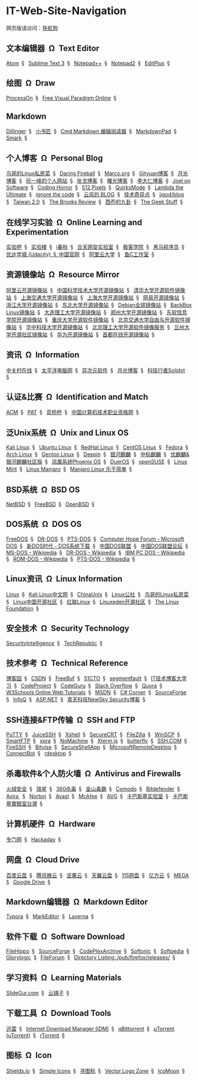 # IT-Web-Site-Navigation

网页版请访问：[导航狗](https://daohanggou.cn/)


## 文本编辑器&ensp;&Omega;&ensp;Text Editor

[Atom](https://atom.io/)&ensp;&sect;&ensp;
[Sublime Text 3](http://www.sublimetext.com/3)&ensp;&sect;&ensp;
[Notepad++](https://notepad-plus-plus.org/)&ensp;&sect;&ensp;
[Notepad2](http://www.flos-freeware.ch/notepad2.html)&ensp;&sect;&ensp;
[EditPlus](https://www.editplus.com/)&ensp;&sect;&ensp;


## 绘图&ensp;&Omega;&ensp;Draw

[ProcessOn](https://www.processon.com/ "可以绘制网络拓扑图，思维导图等")&ensp;&sect;&ensp;
[Free Visual Paradigm Online](https://online.visual-paradigm.com/solutions/free-visual-paradigm-online/)&ensp;&sect;&ensp;


## Markdown

[Dillinger](https://dillinger.io/)&ensp;&sect;&ensp;
[小书匠](http://markdown.xiaoshujiang.com/)&ensp;&sect;&ensp;
[Cmd Markdown 编辑阅读器](https://www.zybuluo.com/mdeditor)&ensp;&sect;&ensp;
[MarkdownPad](http://www.markdownpad.com/)&ensp;&sect;&ensp;
[Smark](http://git.oschina.net/elerao/Smark)&ensp;&sect;&ensp;


## 个人博客&ensp;&Omega;&ensp;Personal Blog

[鸟哥的Linux私房菜](http://linux.vbird.org/)&ensp;&sect;&ensp;
[Daring Fireball](https://daringfireball.net/)&ensp;&sect;&ensp;
[Marco.org](https://marco.org/)&ensp;&sect;&ensp;
[Gityuan博客](http://gityuan.com/)&ensp;&sect;&ensp;
[月光博客](http://www.williamlong.info/)&ensp;&sect;&ensp;
[阮一峰的个人网站](http://www.ruanyifeng.com/)&ensp;&sect;&ensp;
[张戈博客](https://zhangge.net/)&ensp;&sect;&ensp;
[曙光博客](https://www.ezloo.com/)&ensp;&sect;&ensp;
[李大仁博客](https://www.lidaren.com/)&ensp;&sect;&ensp;
[Joel on Software](https://www.joelonsoftware.com/)&ensp;&sect;&ensp;
[Coding Horror](https://blog.codinghorror.com/)&ensp;&sect;&ensp;
[512 Pixels](https://512pixels.net/)&ensp;&sect;&ensp;
[QuirksMode](https://quirksmode.org/)&ensp;&sect;&ensp;
[Lambda the Ultimate](http://lambda-the-ultimate.org/)&ensp;&sect;&ensp;
[ignore the code](http://ignorethecode.net/blog/)&ensp;&sect;&ensp;
[云风的 BLOG](https://blog.codingnow.com/)&ensp;&sect;&ensp;
[技术奇异点](https://techsingular.net/)&ensp;&sect;&ensp;
[jjgod/blog](http://blog.jjgod.org/)&ensp;&sect;&ensp;
[Taiwan 2.0](http://taiwan.chtsai.org/)&ensp;&sect;&ensp;
[The Brooks Review](https://brooksreview.net/)&ensp;&sect;&ensp;
[西乔的九卦](http://blog.xiqiao.info/)&ensp;&sect;&ensp;
[The Geek Stuff](https://www.thegeekstuff.com/)&ensp;&sect;&ensp;

## 在线学习实验&ensp;&Omega;&ensp;Online Learning and Experimentation

[实验吧](http://www.shiyanbar.com/)&ensp;&sect;&ensp;
[实验楼](https://www.shiyanlou.com/)&ensp;&sect;&ensp;
[i春秋](https://www.ichunqiu.com/)&ensp;&sect;&ensp;
[合天网安实验室](http://www.hetianlab.com/)&ensp;&sect;&ensp;
[极客学院](http://www.jikexueyuan.com/)&ensp;&sect;&ensp;
[黑马程序员](http://www.itheima.com/)&ensp;&sect;&ensp;
[优达学城 (Udacity)&ensp;&sect;&ensp;中国官网](https://cn.udacity.com/)&ensp;&sect;&ensp;
[阿里云大学](https://edu.aliyun.com/)&ensp;&sect;&ensp;
[鱼C工作室](http://fishc.com/)&ensp;&sect;&ensp;

## 资源镜像站&ensp;&Omega;&ensp;Resource Mirror

[阿里云开源镜像站](http://mirrors.aliyun.com/)&ensp;&sect;&ensp;
[中国科学技术大学开源镜像站](http://mirrors.ustc.edu.cn/)&ensp;&sect;&ensp;
[清华大学开源软件镜像站](https://mirrors.tuna.tsinghua.edu.cn/)&ensp;&sect;&ensp;
[上海交通大学开源镜像站](http://ftp.sjtu.edu.cn/)&ensp;&sect;&ensp;
[上海大学开源镜像站](https://mirrors.shu.edu.cn/)&ensp;&sect;&ensp;
[网易开源镜像站](http://mirrors.163.com/)&ensp;&sect;&ensp;
[浙江大学开源镜像站](http://mirrors.zju.edu.cn/)&ensp;&sect;&ensp;
[东北大学开源镜像站](http://mirror.neu.edu.cn/)&ensp;&sect;&ensp;
[Debian全球镜像站](http://www.debian.org/mirror/list)&ensp;&sect;&ensp;
[BackBox Linux镜像站](http://mirror3.mirror.garr.it/mirrors/backbox/)&ensp;&sect;&ensp;
[大连理工大学开源镜像站](http://mirror.dlut.edu.cn/)&ensp;&sect;&ensp;
[郑州大学开源镜像站](https://mirrors.zzu.edu.cn/)&ensp;&sect;&ensp;
[东软信息学院开源镜像站](http://mirrors.neusoft.edu.cn/)&ensp;&sect;&ensp;
[重庆大学开源软件镜像站](http://mirrors.cqu.edu.cn/)&ensp;&sect;&ensp;
[北京交通大学自由与开源软件镜像站](https://mirror.bjtu.edu.cn/)&ensp;&sect;&ensp;
[华中科技大学开源镜像站](http://mirrors.hust.edu.cn/)&ensp;&sect;&ensp;
[北京理工大学开源软件镜像服务](http://mirror.bit.edu.cn/)&ensp;&sect;&ensp;
[兰州大学开源社区镜像站](http://mirror.lzu.edu.cn/)&ensp;&sect;&ensp;
[华为开源镜像站](https://mirrors.huaweicloud.com/)&ensp;&sect;&ensp;
[首都在线开源镜像站](http://mirrors.yun-idc.com/)&ensp;&sect;&ensp;

## 资讯&ensp;&Omega;&ensp;Information

[中关村在线](http://www.zol.com.cn/)&ensp;&sect;&ensp;
[太平洋电脑网](https://www.pconline.com.cn/)&ensp;&sect;&ensp;
[异次元软件](http://www.iplaysoft.com/)&ensp;&sect;&ensp;
[月光博客](http://www.williamlong.info/)&ensp;&sect;&ensp;
[科技行者Solidot](https://www.solidot.org/)&ensp;&sect;&ensp;

## 认证&比赛&ensp;&Omega;&ensp;Identification and Match

[ACM](https://www.acm.org/)&ensp;&sect;&ensp;
[PAT](https://www.patest.cn/)&ensp;&sect;&ensp;
[蓝桥杯](http://dasai.lanqiao.cn/)&ensp;&sect;&ensp;
[中国计算机技术职业资格网](http://www.ruankao.org.cn/)&ensp;&sect;&ensp;

## 泛Unix系统&ensp;&Omega;&ensp;Unix and Linux OS

[Kali Linux](https://www.kali.org/)&ensp;&sect;&ensp;
[Ubuntu Linux](https://www.ubuntu.com/index_kylin)&ensp;&sect;&ensp;
[RedHat Linux](https://access.redhat.com/)&ensp;&sect;&ensp;
[CentOS Linux](https://www.centos.org/)&ensp;&sect;&ensp;
[Fedora](https://getfedora.org/)&ensp;&sect;&ensp;
[Arch Linux](https://www.archlinux.org/)&ensp;&sect;&ensp;
[Gentoo Linux](https://www.gentoo.org/)&ensp;&sect;&ensp;
[Deepin](https://www.deepin.org/)&ensp;&sect;&ensp;
[银河麒麟](http://www.kylinos.cn/)&ensp;&sect;&ensp;
[中标麒麟](http://www.cs2c.com.cn/)&ensp;&sect;&ensp;
[优麒麟&银河麒麟社区版](https://www.ubuntukylin.com/)&ensp;&sect;&ensp;
[凤凰系统Phoenix OS](http://www.phoenixos.com/)&ensp;&sect;&ensp;
[DuerOS](https://dueros.baidu.com/)&ensp;&sect;&ensp;
[openSUSE](https://www.opensuse.org/)&ensp;&sect;&ensp;
[Linux Mint](https://www.linuxmint.com/)&ensp;&sect;&ensp;
[Linux Manjaro](https://manjaro.org/)&ensp;&sect;&ensp;
[Manjaro Linux 乐于简单](https://www.manjaro.cn/ "Manjaro Linux 非官方中文站")&ensp;&sect;&ensp;

## BSD系统&ensp;&Omega;&ensp;BSD OS

[NetBSD](http://www.netbsd.org/)&ensp;&sect;&ensp;
[FreeBSD](https://www.freebsd.org/)&ensp;&sect;&ensp;
[OpenBSD](http://www.openbsd.org/)&ensp;&sect;&ensp;


## DOS系统&ensp;&Omega;&ensp;DOS OS

[FreeDOS](http://www.freedos.org/)&ensp;&sect;&ensp;
[DR-DOS](http://drdos.com/)&ensp;&sect;&ensp;
[PTS-DOS](http://phystechsoft.ru/pts-dos)&ensp;&sect;&ensp;
[Computer Hope Forum - Microsoft DOS](https://www.computerhope.com/forum/index.php/board,2.0.html)&ensp;&sect;&ensp;
[新DOS时代 - DOS系统下载](http://www.cn-dos.net/newdos/doswarea.htm)&ensp;&sect;&ensp;
[中国DOS联盟](http://cndos.fam.cx/)&ensp;&sect;&ensp;
[中国DOS联盟论坛](http://cndos.fam.cx/forum/)&ensp;&sect;&ensp;
[MS-DOS - Wikipedia](https://en.wikipedia.org/wiki/MS-DOS)&ensp;&sect;&ensp;
[DR-DOS - Wikipedia](https://en.wikipedia.org/wiki/DR-DOS)&ensp;&sect;&ensp;
[IBM PC DOS - Wikipedia](https://en.wikipedia.org/wiki/IBM_PC_DOS)&ensp;&sect;&ensp;
[ROM-DOS - Wikipedia](https://en.wikipedia.org/wiki/Datalight#ROM-DOS)&ensp;&sect;&ensp;
[PTS-DOS - Wikipedia](https://en.wikipedia.org/wiki/PTS-DOS)&ensp;&sect;&ensp;

## Linux资讯&ensp;&Omega;&ensp;Linux Information

[Linux](https://www.linux.org/)&ensp;&sect;&ensp;
[Kali Linux中文网](http://www.kali.org.cn/)&ensp;&sect;&ensp;
[ChinaUnix](http://www.chinaunix.net/)&ensp;&sect;&ensp;
[Linux公社](http://www.linuxidc.com/)&ensp;&sect;&ensp;
[鸟哥的Linux私房菜](http://linux.vbird.org/)&ensp;&sect;&ensp;
[Linux中国开源社区](https://linux.cn/)&ensp;&sect;&ensp;
[红联Linux](http://www.linuxdiyf.com/)&ensp;&sect;&ensp;
[Linuxeden开源社区](http://www.linuxeden.com/)&ensp;&sect;&ensp;
[The Linux Foundation](https://www.linuxfoundation.org/)&ensp;&sect;&ensp;

## 安全技术&ensp;&Omega;&ensp;Security Technology

[SecurityIntelligence](https://securityintelligence.com/)&ensp;&sect;&ensp;
[TechRepublic](https://www.techrepublic.com/)&ensp;&sect;&ensp;

## 技术参考&ensp;&Omega;&ensp;Technical Reference

[博客园](https://www.cnblogs.com/)&ensp;&sect;&ensp;
[CSDN](https://www.csdn.net/)&ensp;&sect;&ensp;
[FreeBuf](http://www.freebuf.com/)&ensp;&sect;&ensp;
[51CTO](http://www.51cto.com/)&ensp;&sect;&ensp;
[segmentfault](https://segmentfault.com/)&ensp;&sect;&ensp;
[IT技术博客大学习](http://blogread.cn/it/)&ensp;&sect;&ensp;
[CodeProject](https://www.codeproject.com/)&ensp;&sect;&ensp;
[CodeGuru](https://www.codeguru.com/)&ensp;&sect;&ensp;
[Stack Overflow](https://stackoverflow.com/)&ensp;&sect;&ensp;
[Quora](https://www.quora.com/)&ensp;&sect;&ensp;
[W3Schools Online Web Tutorials](https://www.w3schools.com/)&ensp;&sect;&ensp;
[MSDN](https://msdn.microsoft.com/en-us/)&ensp;&sect;&ensp;
[C# Corner](https://www.c-sharpcorner.com/)&ensp;&sect;&ensp;
[SourceForge](https://sourceforge.net/)&ensp;&sect;&ensp;
[InfoQ](https://www.infoq.com/)&ensp;&sect;&ensp;
[ASP.NET](https://www.asp.net/)&ensp;&sect;&ensp;
[青天科技NewSky Security博客](https://blogcn.newskysecurity.com/)&ensp;&sect;&ensp;

## SSH连接&FTP传输&ensp;&Omega;&ensp;SSH and FTP

[PuTTY](https://www.putty.org/)&ensp;&sect;&ensp;
[JuiceSSH](https://juicessh.com/)&ensp;&sect;&ensp;
[Xshell](http://www.netsarang.com/products/xsh_overview.html)&ensp;&sect;&ensp;
[SecureCRT](https://www.vandyke.com/products/securecrt/)&ensp;&sect;&ensp;
[FileZilla](https://filezilla-project.org/)&ensp;&sect;&ensp;
[WinSCP](https://winscp.net/eng/index.php)&ensp;&sect;&ensp;
[SmartFTP](https://www.smartftp.com/)&ensp;&sect;&ensp;
[xpra](https://www.xpra.org/)&ensp;&sect;&ensp;
[NoMachine](https://www.nomachine.com/)&ensp;&sect;&ensp;
[Xterm.js](https://xtermjs.org/)&ensp;&sect;&ensp;
[butterfly](https://github.com/paradoxxxzero/butterfly)&ensp;&sect;&ensp;
[SSH.COM](https://www.ssh.com/ssh)&ensp;&sect;&ensp;
[FireSSH](http://firessh.net/)&ensp;&sect;&ensp;
[Bitvise](https://www.bitvise.com/)&ensp;&sect;&ensp;
[SecureShellApp](https://chrome.google.com/webstore/detail/secure-shell-app/pnhechapfaindjhompbnflcldabbghjo)&ensp;&sect;&ensp;
[MicrosoftRemoteDesktop](https://www.microsoft.com/en-us/p/microsoft-remote-desktop/9wzdncrfj3ps)&ensp;&sect;&ensp;
[ConnectBot](https://connectbot.org/)&ensp;&sect;&ensp;
[rdesktop](http://www.rdesktop.org/)&ensp;&sect;&ensp;

## 杀毒软件&个人防火墙&ensp;&Omega;&ensp;Antivirus and Firewalls

[火绒安全](https://www.huorong.cn/)&ensp;&sect;&ensp;
[瑞星](http://www.rising.com.cn/)&ensp;&sect;&ensp;
[360杀毒](http://sd.360.cn/)&ensp;&sect;&ensp;
[金山毒霸](http://www.ijinshan.com/)&ensp;&sect;&ensp;
[Comodo](https://www.comodo.com/)&ensp;&sect;&ensp;
[Bitdefender](https://www.bitdefender.com/)&ensp;&sect;&ensp;
[Avira ](https://www.avira.com)&ensp;&sect;&ensp;
[Norton](https://norton.com/)&ensp;&sect;&ensp;
[Avast](https://www.avast.com)&ensp;&sect;&ensp;
[McAfee](https://www.mcafee.com)&ensp;&sect;&ensp;
[AVG](https://www.avg.com)&ensp;&sect;&ensp;
[卡巴斯基实验室](https://www.kaspersky.com.cn/)&ensp;&sect;&ensp;
[卡巴斯基實驗室台灣](https://www.kaspersky.com.tw/)&ensp;&sect;&ensp;

## 计算机硬件&ensp;&Omega;&ensp;Hardware

[专门网](https://www.51nb.com/)&ensp;&sect;&ensp;
[Hackaday](https://hackaday.com/)&ensp;&sect;&ensp;

## 网盘&ensp;&Omega;&ensp;Cloud Drive

[百度云盘](https://pan.baidu.com/)&ensp;&sect;&ensp;
[腾讯微云](https://www.weiyun.com/)&ensp;&sect;&ensp;
[坚果云](https://www.jianguoyun.com/)&ensp;&sect;&ensp;
[天翼云盘](http://cloud.189.cn/)&ensp;&sect;&ensp;
[115网盘](http://115.com/)&ensp;&sect;&ensp;
[亿方云](https://www.fangcloud.com/)&ensp;&sect;&ensp;
[MEGA](https://mega.co.nz/)&ensp;&sect;&ensp;
[Google Drive](https://www.google.com/drive/)&ensp;&sect;&ensp;

## Markdown编辑器&ensp;&Omega;&ensp;Markdown Editor

[Typora](https://www.typora.io/)&ensp;&sect;&ensp;
[MarkEditor](https://www.markeditor.com/)&ensp;&sect;&ensp;
[Laverna](https://laverna.cc/)&ensp;&sect;&ensp;

## 软件下载&ensp;&Omega;&ensp;Software Download

[FileHippo](https://filehippo.com/)&ensp;&sect;&ensp;
[SourceForge](https://sourceforge.net/)&ensp;&sect;&ensp;
[CodePlexArchive](https://archive.codeplex.com/)&ensp;&sect;&ensp;
[Softonic](https://en.softonic.com/)&ensp;&sect;&ensp;
[Softpedia](http://www.softpedia.com/)&ensp;&sect;&ensp;
[Glorylogic](http://www.glorylogic.com/)&ensp;&sect;&ensp;
[FileForum](https://fileforum.betanews.com/)&ensp;&sect;&ensp;
[Directory Listing: /pub/firefox/releases/](http://ftp.mozilla.org/pub/firefox/releases/ "FireFox 浏览器发行版历史版本官方下载地址")&ensp;&sect;&ensp;

## 学习资料&ensp;&Omega;&ensp;Learning Materials

[SlideGur.com](http://slidegur.com/)&ensp;&sect;&ensp;
[云铺子](http://www.yunpuzi.net/)&ensp;&sect;&ensp;

## 下载工具&ensp;&Omega;&ensp;Download Tools

[迅雷](https://www.xunlei.com/)&ensp;&sect;&ensp;
[Internet Download Manager (IDM)](https://www.internetdownloadmanager.com/)&ensp;&sect;&ensp;
[qBittorrent](https://www.qbittorrent.org/)&ensp;&sect;&ensp;
[μTorrent (uTorrent)](https://www.utorrent.com/)&ensp;&sect;&ensp;
[rTorrent](https://rakshasa.github.io/rtorrent/)&ensp;&sect;&ensp;

## 图标&ensp;&Omega;&ensp;Icon
[Shields.io](https://shields.io/ "可以制作用于 Git 仓库中 REAME 文件的图片标签")&ensp;&sect;&ensp;
[Simple Icons](https://simpleicons.org/)&ensp;&sect;&ensp;
[寻图标](https://icon.52112.com/)&ensp;&sect;&ensp;
[Vector Logo Zone](https://www.vectorlogo.zone/ "SVG 格式的 LOGO 搜索")&ensp;&sect;&ensp;
[IcoMoon](https://icomoon.io/ "SVG 格式图标制作")&ensp;&sect;&ensp;
